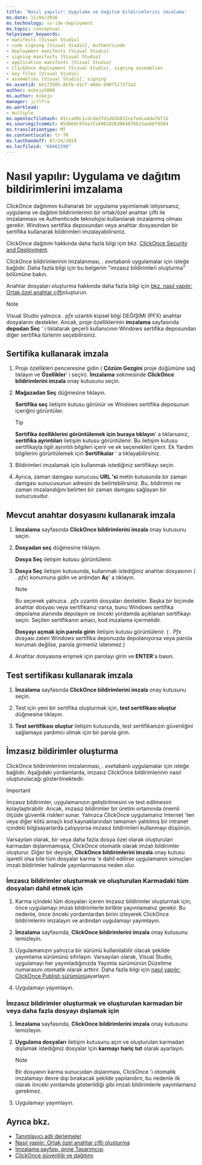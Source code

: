 ```yaml
---
title: 'Nasıl yapılır: Uygulama ve dağıtım bildirimlerini imzalama'
ms.date: 11/04/2016
ms.technology: vs-ide-deployment
ms.topic: conceptual
helpviewer_keywords:
- manifests [Visual Studio]
- code signing [Visual Studio], Authenticode
- deployment manifests [Visual Studio]
- signing manifests [Visual Studio]
- application manifests [Visual Studio]
- ClickOnce deployment [Visual Studio], signing assemblies
- key files [Visual Studio]
- assemblies [Visual Studio], signing
ms.assetid: 64173505-8bfb-41cf-a0de-b9075173f3a2
author: mikejo5000
ms.author: mikejo
manager: jillfra
ms.workload:
- multiple
ms.openlocfilehash: 01ccad0c1cdcde27d1d43b832ce7e4ca4da7b716
ms.sourcegitcommit: 85d66dc9fea3fa49018263064876b15aeb6f9584
ms.translationtype: MT
ms.contentlocale: tr-TR
ms.lasthandoff: 07/24/2019
ms.locfileid: "68461598"
---
```

# <a name="how-to-sign-application-and-deployment-manifests"></a>Nasıl yapılır: Uygulama ve dağıtım bildirimlerini imzalama

ClickOnce dağıtımını kullanarak bir uygulama yayımlamak istiyorsanız, uygulama ve dağıtım bildirimlerinin bir ortak/özel anahtar çifti ile imzalanması ve Authenticode teknolojisi kullanılarak imzalanmış olması gerekir. Windows sertifika deposundan veya anahtar dosyasından bir sertifika kullanarak bildirimleri imzalayabilirsiniz.

ClickOnce dağıtımı hakkında daha fazla bilgi için bkz. [ClickOnce Security and Deployment](../deployment/clickonce-security-and-deployment.md).

ClickOnce bildirimlerinin imzalanması, *. exe*tabanlı uygulamalar için isteğe bağlıdır. Daha fazla bilgi için bu belgenin "imzasız bildirimleri oluşturma" bölümüne bakın.

Anahtar dosyaları oluşturma hakkında daha fazla bilgi için [bkz. nasıl yapılır: Ortak özel anahtar çifti](/dotnet/framework/app-domains/how-to-create-a-public-private-key-pair)oluşturun.

> [!NOTE]
> Visual Studio yalnızca *. pfx* uzantılı kişisel bilgi DEĞIŞIMI (PFX) anahtar dosyalarını destekler. Ancak, proje özelliklerinin **imzalama** sayfasında **depodan Seç** ' i tıklatarak geçerli kullanıcının Windows sertifika deposundan diğer sertifika türlerini seçebilirsiniz.

## <a name="sign-using-a-certificate"></a>Sertifika kullanarak imzala

1. Proje özellikleri penceresine gidin ( **Çözüm Gezgini** proje düğümüne sağ tıklayın ve **Özellikler**' i seçin). **İmzalama** sekmesinde **ClickOnce bildirimlerini imzala** onay kutusunu seçin.

2. **Mağazadan Seç** düğmesine tıklayın.

     **Sertifika seç** iletişim kutusu görünür ve Windows sertifika deposunun içeriğini görüntüler.

    > [!TIP]
    > **Sertifika özelliklerini görüntülemek için buraya tıklayın**' a tıklarsanız, **sertifika ayrıntıları** iletişim kutusu görüntülenir. Bu iletişim kutusu sertifikayla ilgili ayrıntılı bilgileri içerir ve ek seçenekleri içerir. Ek Yardım bilgilerini görüntülemek için **Sertifikalar** ' a tıklayabilirsiniz.

3. Bildirimleri imzalamak için kullanmak istediğiniz sertifikayı seçin.

4. Ayrıca, zaman damgası sunucusu **URL 'si** metin kutusunda bir zaman damgası sunucusunun adresini de belirtebilirsiniz. Bu, bildirimin ne zaman imzalandığını belirten bir zaman damgası sağlayan bir sunucusudur.

## <a name="sign-using-an-existing-key-file"></a>Mevcut anahtar dosyasını kullanarak imzala

1. **İmzalama** sayfasında **ClickOnce bildirimlerini imzala** onay kutusunu seçin.

2. **Dosyadan seç** düğmesine tıklayın.

     **Dosya Seç** iletişim kutusu görüntülenir.

3. **Dosya Seç** iletişim kutusunda, kullanmak istediğiniz anahtar dosyasının ( *. pfx*) konumuna gidin ve ardından **Aç**' a tıklayın.

    > [!NOTE]
    > Bu seçenek yalnızca *. pfx* uzantılı dosyaları destekler. Başka bir biçimde anahtar dosyası veya sertifikanız varsa, bunu Windows sertifika depolama alanında depolayın ve önceki yordamda açıklanan sertifikayı seçin. Seçilen sertifikanın amacı, kod imzalama içermelidir.

     **Dosyayı açmak için parola girin** iletişim kutusu görüntülenir. ( *. Pfx* dosyası zaten Windows sertifika deponuzda depolanıyorsa veya parola korumalı değilse, parola girmeniz istenmez.)

4. Anahtar dosyasına erişmek için parolayı girin ve **ENTER**'a basın.

## <a name="sign-using-a-test-certificate"></a>Test sertifikası kullanarak imzala

1. **İmzalama** sayfasında **ClickOnce bildirimlerini imzala** onay kutusunu seçin.

2. Test için yeni bir sertifika oluşturmak için, **test sertifikası oluştur** düğmesine tıklayın.

3. **Test sertifikası oluştur** iletişim kutusunda, test sertifikanızın güvenliğini sağlamaya yardımcı olmak için bir parola girin.

## <a name="generate-unsigned-manifests"></a>İmzasız bildirimler oluşturma

ClickOnce bildirimlerinin imzalanması, *. exe*tabanlı uygulamalar için isteğe bağlıdır. Aşağıdaki yordamlarda, imzasız ClickOnce bildirimlerinin nasıl oluşturulacağı gösterilmektedir.

> [!IMPORTANT]
> İmzasız bildirimler, uygulamanızın geliştirilmesini ve test edilmesini kolaylaştırabilir. Ancak, imzasız bildirimler bir üretim ortamında önemli ölçüde güvenlik riskleri sunar. Yalnızca ClickOnce uygulamanız Internet 'ten veya diğer kötü amaçlı kod kaynaklarından tamamen yalıtılmış bir intranet içindeki bilgisayarlarda çalışıyorsa imzasız bildirimleri kullanmayı düşünün.

Varsayılan olarak, bir veya daha fazla dosya özel olarak oluşturulan karmadan dışlanmamışsa, ClickOnce otomatik olarak imzalı bildirimler oluşturur. Diğer bir deyişle, **ClickOnce bildirimlerini imzala** onay kutusu işaretli olsa bile tüm dosyalar karma 'e dahil edilirse uygulamanın sonuçları imzalı bildirimler halinde yayınlanmasına neden olur.

### <a name="to-generate-unsigned-manifests-and-include-all-files-in-the-generated-hash"></a>İmzasız bildirimler oluşturmak ve oluşturulan Karmadaki tüm dosyaları dahil etmek için

1. Karma içindeki tüm dosyaları içeren imzasız bildirimler oluşturmak için, önce uygulamayı imzalı bildirimlerle birlikte yayımlamanız gerekir. Bu nedenle, önce önceki yordamlardan birini izleyerek ClickOnce bildirimlerini imzalayın ve ardından uygulamayı yayımlayın.

2. **İmzalama** sayfasında, **ClickOnce bildirimlerini imzala** onay kutusunu temizleyin.

3. Uygulamanızın yalnızca bir sürümü kullanılabilir olacak şekilde yayımlama sürümünü sıfırlayın. Varsayılan olarak, Visual Studio, uygulamayı her yayımladığınızda Yayımla sürümünün Düzeltme numarasını otomatik olarak arttırır. Daha fazla bilgi için [nasıl yapılır: ClickOnce Publish sürümünü](../deployment/how-to-set-the-clickonce-publish-version.md)ayarlayın.

4. Uygulamayı yayımlayın.

### <a name="to-generate-unsigned-manifests-and-exclude-one-or-more-files-from-the-generated-hash"></a>İmzasız bildirimler oluşturmak ve oluşturulan karmadan bir veya daha fazla dosyayı dışlamak için

1. **İmzalama** sayfasında, **ClickOnce bildirimlerini imzala** onay kutusunu temizleyin.

2. **Uygulama dosyaları** iletişim kutusunu açın ve oluşturulan karmadan dışlamak istediğiniz dosyalar Için **karmayı** **hariç tut** olarak ayarlayın.

    > [!NOTE]
    > Bir dosyanın karma sunucudan dışlanması, ClickOnce 'ı otomatik imzalamayı devre dışı bırakacak şekilde yapılandırır, bu nedenle ilk olarak önceki yordamda gösterildiği gibi imzalı bildirimlerle yayımlamanız gerekmez.

3. Uygulamayı yayımlayın.

## <a name="see-also"></a>Ayrıca bkz.

- [Tanımlayıcı adlı derlemeler](/dotnet/framework/app-domains/strong-named-assemblies)
- [Nasıl yapılır: Ortak özel anahtar çifti oluşturma](/dotnet/framework/app-domains/how-to-create-a-public-private-key-pair)
- [İmzalama sayfası, proje Tasarımcısı](../ide/reference/signing-page-project-designer.md)
- [ClickOnce güvenliği ve dağıtımı](../deployment/clickonce-security-and-deployment.md)